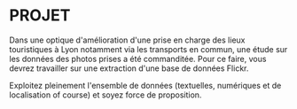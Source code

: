# PROJET

Dans une optique d'amélioration d'une prise en charge des lieux touristiques à Lyon notamment via les transports en commun, une étude sur les données des photos prises a été commanditée. Pour ce faire, vous devrez travailler sur une extraction d'une base de données Flickr.

Exploitez pleinement l'ensemble de données (textuelles, numériques et de localisation of course) et soyez force de proposition.
